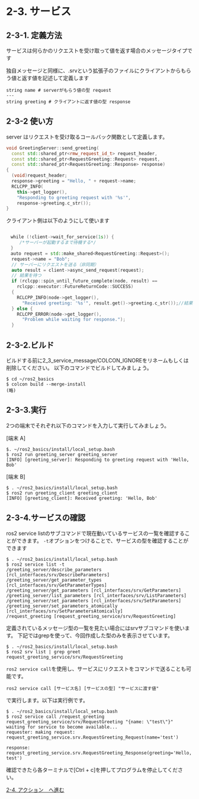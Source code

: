 # 2-3. サービス

## 2-3-1. 定義方法

サービスは何らかのリクエストを受け取って値を返す場合のメッセージタイプです

独自メッセージと同様に、.srvという拡張子のファイルにクライアントからもらう値と返す値を記述して定義します

```srv RequestGreeting.srv
string name # serverがもらう値の型 request
---
string greeting # クライアントに返す値の型 response
```

## 2-3-2 使い方

server はリクエストを受け取るコールバック関数として定義します。

```c++ greeting_server_component.cpp
void GreetingServer::send_greeting(
  const std::shared_ptr<rmw_request_id_t> request_header,
  const std::shared_ptr<RequestGreeting::Request> request,
  const std::shared_ptr<RequestGreeting::Response> response)
{
  (void)request_header;
  response->greeting = "Hello, " + request->name;
  RCLCPP_INFO(
    this->get_logger(),
    "Responding to greeting request with '%s'",
    response->greeting.c_str());
}
```

クライアント側は以下のようにして使います

```c++ greeting_client.cpp

　while (!client->wait_for_service(1s)) {
     /*サーバーが起動するまで待機する*/
　}
　auto request = std::make_shared<RequestGreeting::Request>();
  request->name = "Bob";
  // サーバーにリクエストを送る（非同期）
  auto result = client->async_send_request(request);
  // 結果を待つ
  if (rclcpp::spin_until_future_complete(node, result) ==
    rclcpp::executor::FutureReturnCode::SUCCESS)
  {
    RCLCPP_INFO(node->get_logger(),
      "Received greeting: '%s'", result.get()->greeting.c_str());//結果の表示
  } else {
    RCLCPP_ERROR(node->get_logger(),
      "Problem while waiting for response.");
  }


```

## 2-3-2.ビルド

ビルドする前に2_3_service_message/COLCON_IGNOREをリネームもしくは削除してください。
以下のコマンドでビルドしてみましょう。

``` shell
$ cd ~/ros2_basics
$ colcon build --merge-install
(略)
```

## 2-3-3.実行

2つの端末でそれぞれ以下のコマンドを入力して実行してみましょう。

[端末 A]

```shell
$. ~/ros2_basics/install/local_setup.bash
$ ros2 run greeting_server greeting_server
[INFO] [greeting_server]: Responding to greeting request with 'Hello, Bob'
```

[端末 B]

```shell
$ . ~/ros2_basics/install/local_setup.bash
$ ros2 run greeting_client greeting_client
[INFO] [greeting_client]: Received greeting: 'Hello, Bob'
```

## 2-3-4.サービスの確認

ros2 service listのサブコマンドで現在動いているサービスの一覧を確認することができます。
```-t```オプションをつけることで、サービスの型を確認することができます

```shell
$ . ~/ros2_basics/install/local_setup.bash
$ ros2 service list -t
/greeting_server/describe_parameters [rcl_interfaces/srv/DescribeParameters]
/greeting_server/get_parameter_types [rcl_interfaces/srv/GetParameterTypes]
/greeting_server/get_parameters [rcl_interfaces/srv/GetParameters]
/greeting_server/list_parameters [rcl_interfaces/srv/ListParameters]
/greeting_server/set_parameters [rcl_interfaces/srv/SetParameters]
/greeting_server/set_parameters_atomically [rcl_interfaces/srv/SetParametersAtomically]
/request_greeting [request_greeting_service/srv/RequestGreeting]
```

定義されているメッセージ型の一覧を見たい場合にはsrvサブコマンドを使います。
下記ではgrepを使って、今回作成した型のみを表示させています。

```shell
$ . ~/ros2_basics/install/local_setup.bash
$ ros2 srv list | grep greet
request_greeting_service/srv/RequestGreeting
```

```ros2 service call```を使用し、サービスにリクエストをコマンドで送ることも可能です。

```ros2 service call [サービス名] [サービスの型] "サービスに渡す値"```

で実行します。以下は実行例です。

```shell
$ . ~/ros2_basics/install/local_setup.bash
$ ros2 service call /request_greeting request_greeting_service/srv/RequestGreeting "{name: \"test\"}"
waiting for service to become available...
requester: making request: request_greeting_service.srv.RequestGreeting_Request(name='test')

response:
request_greeting_service.srv.RequestGreeting_Response(greeting='Hello, test')
```

確認できたら各ターミナルで[Ctrl + c]を押してプログラムを停止してください。

[2-4. アクション　へ進む](2_4_ROS2_action.md)
